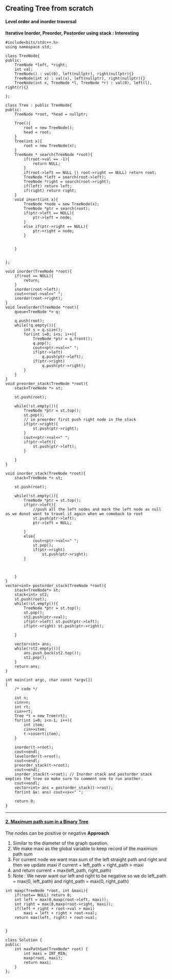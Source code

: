 ## Creating Tree from scratch

#### Level order and inorder traversal
**Iterative Inorder, Preorder, Postorder using stack : Interesting**  
```
#include<bits/stdc++.h>
using namespace std;

class TreeNode{
public:
	TreeNode *left, *right;
	int val;
	TreeNode() : val(0), left(nullptr), right(nullptr){}
	TreeNode(int x) : val(x), left(nullptr), right(nullptr){}
	TreeNode(int x, TreeNode *l, TreeNode *r) : val(0), left(l), right(r){}

};

class Tree : public TreeNode{
public:
	TreeNode *root, *head = nullptr; 

	Tree(){
		root = new TreeNode();
		head = root;
	}
	Tree(int x){
		root = new TreeNode(x);
	}
	TreeNode * search(TreeNode *root){
		if(root->val == -1){
			return NULL;
		}
		if(root->left == NULL || root->right == NULL) return root;
		TreeNode *left = search(root->left);
		TreeNode *right = search(root->right);
		if(left) return left;
		if(right) return right;
	}
	void insert(int x){
		TreeNode *node = new TreeNode(x);
		TreeNode *ptr = search(root);
		if(ptr->left == NULL){
			ptr->left = node;
		}
		else if(ptr->right == NULL){
			ptr->right = node;
		}
		

	}


}; 

void inorder(TreeNode *root){
	if(root == NULL){
		return;
	}
	inorder(root->left);
	cout<<root->val<<" ";
	inorder(root->right);
}
void levelorder(TreeNode *root){
	queue<TreeNode *> q;

	q.push(root);
	while(!q.empty()){
		int s = q.size();
		for(int i=0; i<s; i++){
			TreeNode *ptr = q.front();
			q.pop();
			cout<<ptr->val<<" ";
			if(ptr->left)
				q.push(ptr->left);
			if(ptr->right)
				q.push(ptr->right);
		}
	}	
}
void preorder_stack(TreeNode *root){
	stack<TreeNode *> st;

	st.push(root);

	while(!st.empty()){
		TreeNode *ptr = st.top();
		st.pop();
		// in preorder first push right node in the stack
		if(ptr->right){
			st.push(ptr->right);
		}
		cout<<ptr->val<<" ";
		if(ptr->left){
			st.push(ptr->left);
		}

	}
}

void inorder_stack(TreeNode *root){
	stack<TreeNode *> st;

	st.push(root);

	while(!st.empty()){
		TreeNode *ptr = st.top();
		if(ptr->left){
			//push all the left nodes and mark the left node as null as we donot want to travel it again when we comeback to root
			st.push(ptr->left);
			ptr->left = NULL;
			
		}
		else{
			cout<<ptr->val<<" ";
			st.pop();
			if(ptr->right)
				st.push(ptr->right);
		}
		
			

	}
}
vector<int> postorder_stack(TreeNode *root){
    stack<TreeNode*> st;
    stack<int> st2;
    st.push(root);
    while(!st.empty()){
        TreeNode *ptr = st.top();
        st.pop();
        st2.push(ptr->val);
        if(ptr->left) st.push(ptr->left);
        if(ptr->right) st.push(ptr->right);
    
    }
    
    vector<int> ans;
    while(!st2.empty()){
        ans.push_back(st2.top()); 
        st2.pop();
    }
    return ans;
}

int main(int argc, char const *argv[])
{
	/* code */

	int n;
	cin>>n;
	int rt; 
	cin>>rt;
	Tree *t = new Tree(rt);
	for(int i=0; i<n-1; i++){
		int item;
		cin>>item;
		t->insert(item);
	}

	inorder(t->root);
	cout<<endl;
	levelorder(t->root);
	cout<<endl;
	preorder_stack(t->root);
	cout<<endl;
	inorder_stack(t->root); // Inorder stack and postorder stack empties the tree so make sure to comment one to run another.
	cout<<endl;
	vector<int> ans = postorder_stack(t->root);
	for(int &x: ans) cout<<x<<" ";
	
	return 0;
}
```

---

#### [2. Maximum path sum in a Binary Tree](https://leetcode.com/problems/binary-tree-maximum-path-sum/)
The  nodes can be positive or negative
**Approach** 
1. Similar to the diameter of the graph question.
2. We make maxi as the global variable to keep record of the maximum path sum
3. For current node we want max sum of the left straight path and right and then we update maxi if current + left_path +  right_path > maxi
4. and return current + max(left_path, right_path)
5. Note : We never want our left and right to be negative so we do left_path = max(0, left_path) and right_path = max(0, right_path)

```
int maxp(TreeNode *root, int &maxi){
    if(root== NULL) return 0;
    int left = max(0,maxp(root->left, maxi));
    int right = max(0,maxp(root->right, maxi));
    if(left + right + root->val > maxi)
        maxi = left + right + root->val;
    return max(left, right) + root->val;
    
    
}

class Solution {
public:
    int maxPathSum(TreeNode* root) {
        int maxi = INT_MIN; 
        maxp(root, maxi);
        return maxi;
    }
};
```
